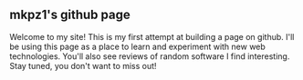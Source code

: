 <!-- https://guides.github.com/features/pages/ -->

## mkpz1's github page
  
Welcome to my site! This is my first attempt at building a page on github. I'll be using this page as a place to learn and experiment with new web technologies. You'll also see reviews of random software I find interesting. Stay tuned, you don't want to miss out!

